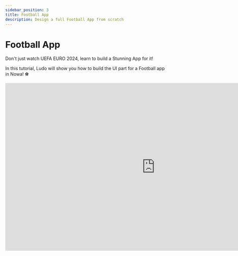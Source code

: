```yaml
---
sidebar_position: 3
title: Football App
description: Design a full Football App from scratch
---
```


# Football App

Don't just watch UEFA EURO 2024, learn to build a Stunning App for it! 

In this tutorial, Ludo will show you how to build the UI part for a Football app in Nowa! ⚽️


<iframe width="939" height="528" src="https://www.youtube.com/embed/-OYzLFvaRbI" title="How to Design a Football App in Nowa ⚽️📱" frameborder="0" allow="accelerometer; autoplay; clipboard-write; encrypted-media; gyroscope; picture-in-picture; web-share" referrerpolicy="strict-origin-when-cross-origin" allowfullscreen></iframe>